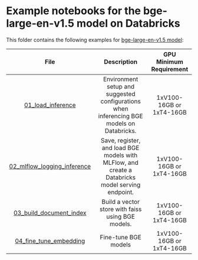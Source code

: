 <!---
Copyright (C) 2023 Databricks, Inc.

Licensed under the Apache License, Version 2.0 (the "License");
you may not use this file except in compliance with the License.
You may obtain a copy of the License at

    http://www.apache.org/licenses/LICENSE-2.0

Unless required by applicable law or agreed to in writing, software
distributed under the License is distributed on an "AS IS" BASIS,
WITHOUT WARRANTIES OR CONDITIONS OF ANY KIND, either express or implied.
See the License for the specific language governing permissions and
limitations under the License.
-->

# Example notebooks for the bge-large-en-v1.5 model on Databricks
This folder contains the following examples for [bge-large-en-v1.5 model](https://huggingface.co/BAAI/bge-large-en-v1.5): 

<!---
<style>
table th:first-of-type {
    width: 10%;
}
table th:nth-of-type(2) {
    width: 30%;
}
table th:nth-of-type(3) {
    width: 30%;
}
table th:nth-of-type(4) {
    width: 30%;
}
</style>
-->

|                           **File**                            |                                         **Description**                                          |    **GPU Minimum Requirement**     |
|:-------------------------------------------------------------:|:------------------------------------------------------------------------------------------------:|:----------------------------------:|
|           [01_load_inference](01_load_inference.py)           |    Environment setup and suggested configurations when inferencing BGE models on Databricks.     |            1xV100-16GB or 1xT4-16GB   |
| [02_mlflow_logging_inference](02_mlflow_logging_inference.py) | Save, register, and load BGE models with MLFlow, and create a Databricks model serving endpoint. |            1xV100-16GB or 1xT4-16GB   |
|     [03_build_document_index](03_build_document_index.py)     |                        Build a vector store with faiss using BGE models.                         |            1xV100-16GB or 1xT4-16GB   |
|      [04_fine_tune_embedding](04_fine_tune_embedding.py)      |                                       Fine-tune BGE models                                       |            1xV100-16GB or 1xT4-16GB   |